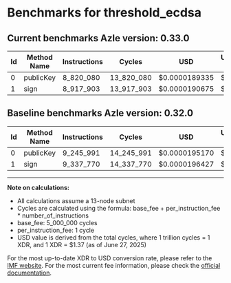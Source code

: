 # Benchmarks for threshold_ecdsa

## Current benchmarks Azle version: 0.33.0
| Id | Method Name | Instructions | Cycles | USD | USD/Million Calls | Change |
|-----------|-------------|------------|--------|-----|--------------|-------|
| 0 | publicKey | 8_820_080 | 13_820_080 | $0.0000189335 | $18.93 | <font color="green">-425_911</font> |
| 1 | sign | 8_917_903 | 13_917_903 | $0.0000190675 | $19.06 | <font color="green">-419_867</font> |

## Baseline benchmarks Azle version: 0.32.0
| Id | Method Name | Instructions | Cycles | USD | USD/Million Calls |
|-----------|-------------|------------|--------|-----|--------------|
| 0 | publicKey | 9_245_991 | 14_245_991 | $0.0000195170 | $19.51 |
| 1 | sign | 9_337_770 | 14_337_770 | $0.0000196427 | $19.64 |



---

**Note on calculations:**
- All calculations assume a 13-node subnet
- Cycles are calculated using the formula: base_fee + per_instruction_fee \* number_of_instructions
- base_fee: 5_000_000 cycles
- per_instruction_fee: 1 cycle
- USD value is derived from the total cycles, where 1 trillion cycles = 1 XDR, and 1 XDR = $1.37 (as of June 27, 2025)

For the most up-to-date XDR to USD conversion rate, please refer to the [IMF website](https://www.imf.org/external/np/fin/data/rms_sdrv.aspx).
For the most current fee information, please check the [official documentation](https://internetcomputer.org/docs/references/cycles-cost-formulas).